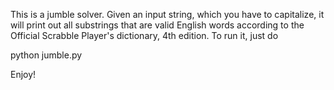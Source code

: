This is a jumble solver. Given an input string, which you have to capitalize, it will print out all substrings that are valid English words according to the Official Scrabble Player's dictionary, 4th edition. To run it, just do 

python jumble.py

Enjoy!